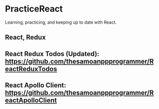 # PracticeReact

Learning, practicing, and keeping up to date with React.

## React, Redux

## React Redux Todos (Updated): https://github.com/thesamoanppprogrammer/ReactReduxTodos

## React Apollo Client: https://github.com/thesamoanppprogrammer/ReactApolloClient
